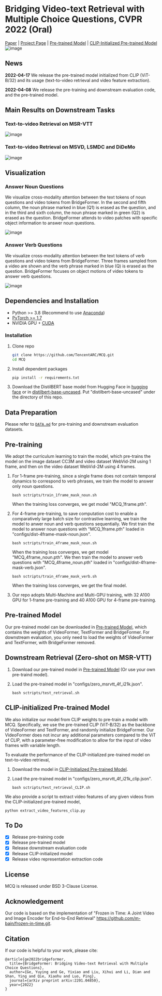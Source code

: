 # Bridging Video-text Retrieval with Multiple Choice Questions, CVPR 2022 (Oral)

[Paper](https://arxiv.org/pdf/2201.04850.pdf) | [Project Page](https://geyuying.github.io/MCQ.html) | [Pre-trained Model](https://drive.google.com/file/d/1SojMkCprqaciA56wpm1jt_jJIdYM5vLP/view?usp=sharing) | [CLIP-Initialized Pre-trained Model](https://drive.google.com/file/d/10ryRLuT4Mjg1fEzrSrL8G36tt0IklbN2/view?usp=sharing) 
![image](https://github.com/TencentARC/MCQ/blob/main/demo/MCQ.jpg?raw=true)

## News
**2022-04-17** We release the pre-trained model initialized from CLIP (ViT-B/32) and its usage (text-to-video retrieval and video feature extraction).

**2022-04-08** We release the pre-training and downstream evaluation code, and the pre-trained model.

## Main Results on Downstream Tasks
### Text-to-video Retrieval on MSR-VTT
![image](https://github.com/TencentARC/MCQ/blob/main/demo/msrvtt.jpg?raw=true)
### Text-to-video Retrieval on MSVD, LSMDC and DiDeMo
![image](https://github.com/TencentARC/MCQ/blob/main/demo/msvd.png?raw=true)

## Visualization
### Answer Noun Questions
We visualize cross-modality attention between the text tokens of noun questions and video tokens from BridgeFormer. In the second and fifth column, the noun phrase marked in blue (Q1) is erased as the question, and in the third and sixth column, the noun phrase marked in green (Q2)
is erased as the question. BridgeFormer attends to video patches with specific object information to answer noun questions.

![image](https://github.com/TencentARC/MCQ/blob/main/demo/vis_noun.jpeg?raw=true)
### Answer Verb Questions
 We visualize cross-modality attention between the text tokens of verb questions and video tokens from BridgeFormer. Three frames sampled from a video are shown and the verb phrase marked in blue (Q) is erased as the question. BridgeFormer focuses on object motions of video tokens to answer verb questions.
 
![image](https://github.com/TencentARC/MCQ/blob/main/demo/vis_verb.jpeg?raw=true)

## Dependencies and Installation
- Python >= 3.8 (Recommend to use [Anaconda](https://www.anaconda.com/download/#linux))
- [PyTorch >= 1.7](https://pytorch.org/)
- NVIDIA GPU + [CUDA](https://developer.nvidia.com/cuda-downloads)
### Installation
1. Clone repo

    ```bash
    git clone https://github.com/TencentARC/MCQ.git
    cd MCQ
    ```

2. Install dependent packages

    ```bash
    pip install -r requirements.txt
    ```
    
3. Download the DistilBERT base model from Hugging Face in [hugging face](https://huggingface.co/distilbert-base-uncased) or in [distilbert-base-uncased](https://drive.google.com/drive/folders/1WFWyTFFOCEK0P5zvt2aQYX77XK9p9MYc?usp=sharing). Put "distilbert-base-uncased" under the directory of this repo.
    
## Data Preparation
Please refer to [`DATA.md`](DATA.md) for pre-training and downstream evaluation datasets.

## Pre-training
We adopt the curriculum learning to train the model, which pre-trains the model on the image dataset CC3M and video dataset WebVid-2M using 1 frame, and then on the video dataset WebVid-2M using 4 frames. 

1. For 1-frame pre-training, since a single frame does not contain temporal dynamics to correspond to verb phrases, we train the model to answer only noun questions. 
    ```
    bash sctripts/train_1frame_mask_noun.sh
    ```
    When the training loss converges, we get model "MCQ_1frame.pth".
3. For 4-frame pre-training, to save computation cost to enable a comparatively large batch size for contrastive learning, we train the model to anwer noun and verb questions sequentially. We first train the model to answer noun questions with "MCQ_1frame.pth" loaded in "configs/dist-4frame-mask-noun.json".
     ```
    bash sctripts/train_4frame_mask_noun.sh
    ```
    When the training loss converges, we get model "MCQ_4frame_noun.pth". We then train the model to answer verb questions with "MCQ_4frame_noun.pth" loaded in "configs/dist-4frame-mask-verb.json".
     ```
    bash sctripts/train_4frame_mask_verb.sh
    ```
    When the training loss converges, we get the final model.

6. Our repo adopts Multi-Machine and Multi-GPU training, with 32 A100 GPU for 1-frame pre-training and 40 A100 GPU for 4-frame pre-training.

## Pre-trained Model
Our pre-trained model can be downloaded in [Pre-trained Model](https://drive.google.com/file/d/1SojMkCprqaciA56wpm1jt_jJIdYM5vLP/view?usp=sharing), which contains the weights of VideoFormer, TextFormer and BridgeFormer. For downstream evaluation, you only need to load the weights of VideoFormer and TextFormer, with BridgeFormer removed. 

## Downstream Retrieval (Zero-shot on MSR-VTT)
 1. Download our pre-trained model in [Pre-trained Model](https://drive.google.com/file/d/1SojMkCprqaciA56wpm1jt_jJIdYM5vLP/view?usp=sharing) (Or use your own pre-traind model).
 
 3. Load the pre-trained model in  "configs/zero_msrvtt_4f_i21k.json".
     ```
    bash sctripts/test_retrieval.sh
    ```
## CLIP-initialized Pre-trained Model
We also initialize our model from CLIP weights to pre-train a model with MCQ. Specifically, we use the pre-trained CLIP (ViT-B/32) as the backbone of VideoFormer and TextFormer, and randomly initialize BridgeFormer. Our VideoFormer does not incur any additional parameters compared to the ViT of CLIP, with a parameter-free modification to allow for the input of video frames with variable length. 

To evaluate the performance of the CLIP-initialized pre-trained model on text-to-video retrieval,
 1. Download the model in [CLIP-Initialized Pre-trained Model](https://drive.google.com/file/d/10ryRLuT4Mjg1fEzrSrL8G36tt0IklbN2/view?usp=sharing). 
 
 2. Load the pre-trained model in  "configs/zero_msrvtt_4f_i21k_clip.json".
     ```
    bash sctripts/test_retrieval_CLIP.sh
    ```
    
We also provide a script to extract video features of any given videos from the CLIP-initialized pre-trained model,
  ```
  python extract_video_features_clip.py
  ```


## To Do
- [x] Release pre-training code
- [x] Release pre-trained model
- [x] Release downstream evaluation code 
- [x] Release CLIP-initialized  model
- [x] Release video representation extraction code

## License
MCQ is released under BSD 3-Clause License.


## Acknowledgement
Our code is based on the implementation of "Frozen in Time: A Joint Video and Image Encoder for End-to-End Retrieval" <https://github.com/m-bain/frozen-in-time.git>.

## Citation
If our code is helpful to your work, please cite:
```
@article{ge2022bridgeformer,
  title={BridgeFormer: Bridging Video-text Retrieval with Multiple Choice Questions},
  author={Ge, Yuying and Ge, Yixiao and Liu, Xihui and Li, Dian and Shan, Ying and Qie, Xiaohu and Luo, Ping},
  journal={arXiv preprint arXiv:2201.04850},
  year={2022}
}
```
